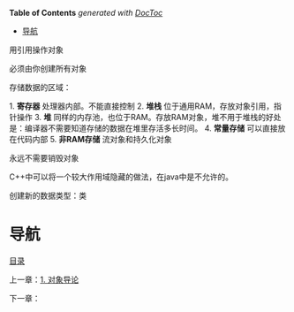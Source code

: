 <!-- START doctoc generated TOC please keep comment here to allow auto update -->
<!-- DON'T EDIT THIS SECTION, INSTEAD RE-RUN doctoc TO UPDATE -->
**Table of Contents**  *generated with [DocToc](https://github.com/thlorenz/doctoc)*

- [导航](#%E5%AF%BC%E8%88%AA)

<!-- END doctoc generated TOC please keep comment here to allow auto update -->

用引用操作对象

必须由你创建所有对象

存储数据的区域：

1. **寄存器** 处理器内部。不能直接控制
2. **堆栈** 位于通用RAM，存放对象引用，指针操作
3. **堆** 同样的内存池，也位于RAM。存放RAM对象，堆不用于堆栈的好处是：编译器不需要知道存储的数据在堆里存活多长时间。
4. **常量存储** 可以直接放在代码内部
5. **非RAM存储** 流对象和持久化对象

永远不需要销毁对象

C++中可以将一个较大作用域隐藏的做法，在java中是不允许的。

创建新的数据类型：类

# 导航

[目录](README.md)

上一章：[1. 对象导论](对象导论.md)

下一章：
